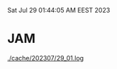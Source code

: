 Sat Jul 29 01:44:05 AM EEST 2023
# JAM
<a href='./cache/202307/29_01.log'>./cache/202307/29_01.log</a>
